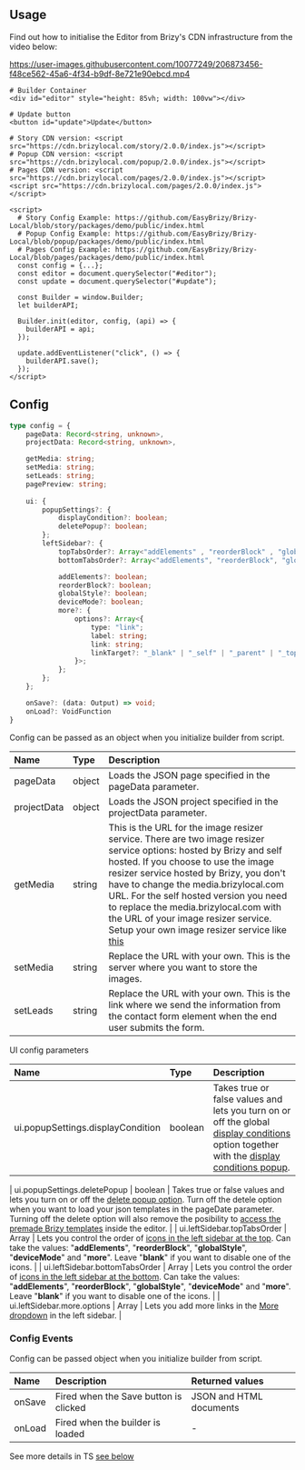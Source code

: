 ## Usage

Find out how to initialise the Editor from Brizy's CDN infrastructure from the video below:

https://user-images.githubusercontent.com/10077249/206873456-f48ce562-45a6-4f34-b9df-8e721e90ebcd.mp4

```shell
# Builder Container
<div id="editor" style="height: 85vh; width: 100vw"></div>

# Update button
<button id="update">Update</button>

# Story CDN version: <script src="https://cdn.brizylocal.com/story/2.0.0/index.js"></script>
# Popup CDN version: <script src="https://cdn.brizylocal.com/popup/2.0.0/index.js"></script>
# Pages CDN version: <script src="https://cdn.brizylocal.com/pages/2.0.0/index.js"></script>
<script src="https://cdn.brizylocal.com/pages/2.0.0/index.js"></script>

<script>
  # Story Config Example: https://github.com/EasyBrizy/Brizy-Local/blob/story/packages/demo/public/index.html
  # Popup Config Example: https://github.com/EasyBrizy/Brizy-Local/blob/popup/packages/demo/public/index.html
  # Pages Config Example: https://github.com/EasyBrizy/Brizy-Local/blob/pages/packages/demo/public/index.html
  const config = {...};
  const editor = document.querySelector("#editor");
  const update = document.querySelector("#update");

  const Builder = window.Builder;
  let builderAPI;

  Builder.init(editor, config, (api) => {
    builderAPI = api;
  });

  update.addEventListener("click", () => {
    builderAPI.save();
  });
</script>

```

## Config

```ts
type config = {
    pageData: Record<string, unknown>,
    projectData: Record<string, unknown>,

    getMedia: string;
    setMedia: string;
    setLeads: string;
    pagePreview: string;
    
    ui: {
        popupSettings?: {
            displayCondition?: boolean;
            deletePopup?: boolean;
        };
        leftSidebar?: {
            topTabsOrder?: Array<"addElements" , "reorderBlock" , "globalStyle", "deviceMode", "more">;
            bottomTabsOrder?: Array<"addElements", "reorderBlock", "globalStyle", "deviceMode", "more">;

            addElements?: boolean;
            reorderBlock?: boolean;
            globalStyle?: boolean;
            deviceMode?: boolean;
            more?: {
                options?: Array<{
                    type: "link";
                    label: string;
                    link: string;
                    linkTarget?: "_blank" | "_self" | "_parent" | "_top";
                }>;
            };
        };
    };

    onSave?: (data: Output) => void;
    onLoad?: VoidFunction
}
```

Config can be passed as an object when you initialize builder from script.

| Name        | Type  | Description                                       |
|:------------|:-------------|:------------------------------------------|
| pageData    | object | Loads the JSON page specified in the pageData parameter. |
| projectData | object | Loads the JSON project specified in the projectData parameter. |
| getMedia    | string | This is the URL for the image resizer service. There are two image resizer service options: hosted by Brizy and self hosted. If you choose to use the image resizer service hosted by Brizy, you don't have to change the media.brizylocal.com URL. For the self hosted version you need to replace the media.brizylocal.com with the URL of your image resizer service. Setup your own image resizer service like [this](https://github.com/EasyBrizy/Brizy-Local-Image-Resizer#image-resizer)                 |
| setMedia    | string | Replace the URL with your own. This is the server where you want to store the images. |
| setLeads    | string | Replace the URL with your own. This is the link where we send the information from the contact form element when the end user submits the form. |

UI config parameters

| Name        | Type  | Description                                       |
|:------------|:-------------|:------------------------------------------|
| ui.popupSettings.displayCondition | boolean | Takes true or false values and lets you turn on or off the global [display conditions](https://user-images.githubusercontent.com/10077249/206892163-024f4fcd-d127-4c28-8a60-ea21e3982b3c.png) option together with the [display conditions popup](https://user-images.githubusercontent.com/10077249/206892176-23ed85ee-4f66-4c83-8ebb-a64117daa124.png).  |

| ui.popupSettings.deletePopup | boolean | Takes true or false values and lets you turn on or off the [delete popup option](https://user-images.githubusercontent.com/10077249/206904265-7e79f65f-0288-4473-be14-afb5dcea6fbb.png). Turn off the detele option when you want to load your json templates in the pageDate parameter. Turning off the delete option will also remove the posibility to [access the premade Brizy templates](https://user-images.githubusercontent.com/10077249/206904279-f55a472a-5508-4594-b40f-6c9d20a90bd9.png) inside the editor. |
| ui.leftSidebar.topTabsOrder | Array | Lets you control the order of [icons in the left sidebar at the top](https://user-images.githubusercontent.com/10077249/206904478-d11e2fb3-addb-48c1-8dce-123868e8d8ac.png). Can take the values: "**addElements**", "**reorderBlock**", "**globalStyle**", "**deviceMode**" and "**more**". Leave "**blank**" if you want to disable one of the icons.  |
| ui.leftSidebar.bottomTabsOrder | Array | Lets you control the order of [icons in the left sidebar at the bottom](https://user-images.githubusercontent.com/10077249/206904746-f23a8b8d-ed58-4c20-b036-d204efc94437.png). Can take the values: "**addElements**", "**reorderBlock**", "**globalStyle**", "**deviceMode**" and "**more**". Leave "**blank**" if you want to disable one of the icons.  |
| ui.leftSidebar.more.options | Array | Lets you add more links in the [More dropdown](https://user-images.githubusercontent.com/10077249/206904832-5af03a48-991a-4c90-aead-2d7dea82c9d5.png) in the left sidebar. |
 

### Config Events

Config can be passed object when you initialize builder from script.

| Name     | Description                           | Returned values         |
|:---------|:--------------------------------------|:------------------------|
| onSave   | Fired when the Save button is clicked | JSON and HTML documents |
| onLoad   | Fired when the builder is loaded      | -                       |

See more details in TS [see below](https://github.com/EasyBrizy/Brizy-Local/blob/master/packages/core/src/types/types.ts)
